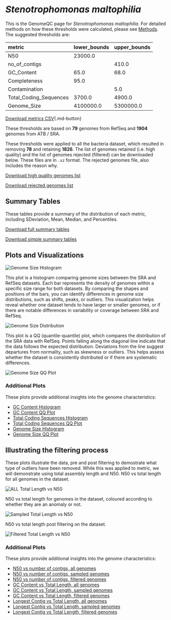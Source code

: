 # *Stenotrophomonas maltophilia*

This is the GenomeQC page for *Stenotrophomonas maltophilia*. For detailed methods on how these thresholds were calculated, please see [Methods](../../methods.md).
The suggested thresholds are: 

| metric                 | lower_bounds   | upper_bounds   |
|:-----------------------|:---------------|:---------------|
| N50                    | 23000.0        |                |
| no_of_contigs          |                | 410.0          |
| GC_Content             | 65.0           | 68.0           |
| Completeness           | 95.0           |                |
| Contamination          |                | 5.0            |
| Total_Coding_Sequences | 3700.0         | 4900.0         |
| Genome_Size            | 4100000.0      | 5300000.0      |

[Download metrics CSV](Stenotrophomonas_maltophilia_metrics.csv){.md-button}


These thresholds are based on **79** genomes from RefSeq and **1904** genomes from ATB / SRA.

These thresholds were applied to all the bacteria dataset, which resulted in removing **78** and retaining **1826**.
The list of genomes retained (i.e. high quality) and the list of genomes rejected (filtered) can be downloaded below. These files are in `.xz` format. The rejected genomes file, also includes the reason why.

[Download high quality genomes list](Stenotrophomonas_maltophilia_high_quality_genomes.csv.xz)


[Download rejected genomes list](Stenotrophomonas_maltophilia_filtered_out_genomes.csv.xz)



## Summary Tables
These tables provide a summary of the distribution of each metric, including SDeviation, Mean, Median, and Percentiles.

[Download full summary tables](summary.csv)

[Download simple summary tables](selected_summary.csv)

## Plots and Visualizations

![Genome Size Histogram](Genome_Size_refseq_histogram_kde.png)

This plot is a histogram comparing genome sizes between the SRA and RefSeq datasets. Each bar represents the density of genomes within a specific size range for both datasets. By comparing the shapes and positions of the bars, you can identify differences in genome size distributions, such as shifts, peaks, or outliers. This visualization helps reveal whether one dataset tends to have larger or smaller genomes, or if there are notable differences in variability or coverage between SRA and RefSeq.

![Genome Size Distribution](Genome_Size_refseq_histogram_kde.png)

This plot is a QQ (quantile-quantile) plot, which compares the distribution of the SRA data with RefSeq. Points falling along the diagonal line indicate that the data follows the expected distribution. Deviations from the line suggest departures from normality, such as skewness or outliers. This helps assess whether the dataset is consistently distributed or if there are systematic differences.

![Genome Size QQ Plot](Genome_Size_refseq_qqplot.png)

### Additional Plots

These plots provide additional insights into the genome characteristics:

- [GC Content Histogram](GC_Content_refseq_histogram_kde.png)
- [GC Content QQ Plot](GC_Content_refseq_qqplot.png)
- [Total Coding Sequences Histogram](Total_Coding_Sequences_refseq_histogram_kde.png)
- [Total Coding Sequences QQ Plot](Total_Coding_Sequences_refseq_qqplot.png)
- [Genome Size Histogram](Genome_Size_refseq_histogram_kde.png)
- [Genome Size QQ Plot](Genome_Size_refseq_qqplot.png)
## Illustrating the filtering process
These plots illustrate the data, pre and post filtering to demostrate what type of outliers have been removed. While this was applied to metric, we will demonstrate using total assembly length and N50.
N50 vs total length for all genomes in the dataset.

![ALL Total Length vs N50](Stenotrophomonas_maltophilia_all_total_length_N50.png)

N50 vs total length for genomes in the dataset, coloured according to whether they are an anomaly or not.

![Sampled Total Length vs N50](Stenotrophomonas_maltophilia_sample_total_length_N50.png)

N50 vs total length post filtering on the dataset.

![Filtered Total Length vs N50](Stenotrophomonas_maltophilia_filt_total_length_N50.png)

### Additional Plots

These plots provide additional insights into the genome characteristics:

- [N50 vs number of contigs, all genomes](Stenotrophomonas_maltophilia_all_N50_number.png)
- [N50 vs number of contigs, sampled genomes](Stenotrophomonas_maltophilia_sample_N50_number.png)
- [N50 vs number of contigs, filtered genomes](Stenotrophomonas_maltophilia_filt_N50_number.png)
- [GC Content vs Total Length, all genomes](Stenotrophomonas_maltophilia_all_total_length_GC_Content.png)
- [GC Content vs Total Length, sampled genomes](Stenotrophomonas_maltophilia_sample_total_length_GC_Content.png)
- [GC Content vs Total Length, filtered genomes](Stenotrophomonas_maltophilia_filt_total_length_GC_Content.png)
- [Longest Contig vs Total Length, all genomes](Stenotrophomonas_maltophilia_all_total_length_longest.png)
- [Longest Contig vs Total Length, sampled genomes](Stenotrophomonas_maltophilia_sample_total_length_longest.png)
- [Longest Contig vs Total Length, filtered genomes](Stenotrophomonas_maltophilia_filt_total_length_longest.png)
